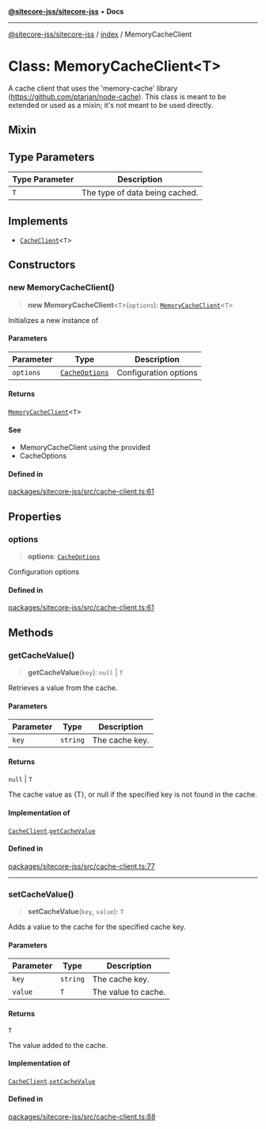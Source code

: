 [**@sitecore-jss/sitecore-jss**](../../README.md) • **Docs**

***

[@sitecore-jss/sitecore-jss](../../README.md) / [index](../README.md) / MemoryCacheClient

# Class: MemoryCacheClient\<T\>

A cache client that uses the 'memory-cache' library (https://github.com/ptarjan/node-cache).
This class is meant to be extended or used as a mixin; it's not meant to be used directly.

## Mixin

## Type Parameters

| Type Parameter | Description |
| ------ | ------ |
| `T` | The type of data being cached. |

## Implements

- [`CacheClient`](../interfaces/CacheClient.md)\<`T`\>

## Constructors

### new MemoryCacheClient()

> **new MemoryCacheClient**\<`T`\>(`options`): [`MemoryCacheClient`](MemoryCacheClient.md)\<`T`\>

Initializes a new instance of

#### Parameters

| Parameter | Type | Description |
| ------ | ------ | ------ |
| `options` | [`CacheOptions`](../interfaces/CacheOptions.md) | Configuration options |

#### Returns

[`MemoryCacheClient`](MemoryCacheClient.md)\<`T`\>

#### See

 - MemoryCacheClient using the provided
 - CacheOptions

#### Defined in

[packages/sitecore-jss/src/cache-client.ts:61](https://github.com/Sitecore/jss/blob/85fd9b813b01a71614ef7fb536485926ec8242cf/packages/sitecore-jss/src/cache-client.ts#L61)

## Properties

### options

> **options**: [`CacheOptions`](../interfaces/CacheOptions.md)

Configuration options

#### Defined in

[packages/sitecore-jss/src/cache-client.ts:61](https://github.com/Sitecore/jss/blob/85fd9b813b01a71614ef7fb536485926ec8242cf/packages/sitecore-jss/src/cache-client.ts#L61)

## Methods

### getCacheValue()

> **getCacheValue**(`key`): `null` \| `T`

Retrieves a value from the cache.

#### Parameters

| Parameter | Type | Description |
| ------ | ------ | ------ |
| `key` | `string` | The cache key. |

#### Returns

`null` \| `T`

The cache value as {T}, or null if the specified key is not found in the cache.

#### Implementation of

[`CacheClient`](../interfaces/CacheClient.md).[`getCacheValue`](../interfaces/CacheClient.md#getcachevalue)

#### Defined in

[packages/sitecore-jss/src/cache-client.ts:77](https://github.com/Sitecore/jss/blob/85fd9b813b01a71614ef7fb536485926ec8242cf/packages/sitecore-jss/src/cache-client.ts#L77)

***

### setCacheValue()

> **setCacheValue**(`key`, `value`): `T`

Adds a value to the cache for the specified cache key.

#### Parameters

| Parameter | Type | Description |
| ------ | ------ | ------ |
| `key` | `string` | The cache key. |
| `value` | `T` | The value to cache. |

#### Returns

`T`

The value added to the cache.

#### Implementation of

[`CacheClient`](../interfaces/CacheClient.md).[`setCacheValue`](../interfaces/CacheClient.md#setcachevalue)

#### Defined in

[packages/sitecore-jss/src/cache-client.ts:88](https://github.com/Sitecore/jss/blob/85fd9b813b01a71614ef7fb536485926ec8242cf/packages/sitecore-jss/src/cache-client.ts#L88)
